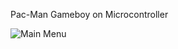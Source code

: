 Pac-Man Gameboy on Microcontroller  

![Main Menu](https://github.com/achen632/pac-man/blob/master/resources/images/IMG_3590.JPG)  
